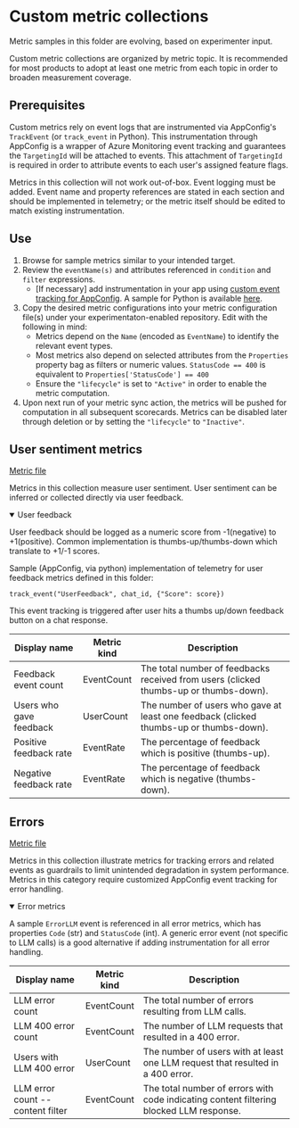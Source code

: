 # Custom metric collections

Metric samples in this folder are evolving, based on experimenter input. 

Custom metric collections are organized by metric topic. It is recommended for most products to adopt at least one metric from each topic in order to broaden measurement coverage.

## Prerequisites

Custom metrics rely on event logs that are instrumented via AppConfig's `TrackEvent` (or `track_event` in Python). This instrumentation through AppConfig is a wrapper of Azure Monitoring event tracking and guarantees the `TargetingId` will be attached to events. This attachment of `TargetingId` is required in order to attribute events to each user's assigned feature flags.

Metrics in this collection will not work out-of-box. Event logging must be added. Event name and property references are stated in each section and should be implemented in telemetry; or the metric itself should be edited to match existing instrumentation.


## Use

1. Browse for sample metrics similar to your intended target.
2. Review the `eventName(s)` and attributes referenced in `condition` and `filter` expressions.
    - [If necessary] add instrumentation in your app using [custom event tracking for AppConfig](https://learn.microsoft.com/en-us/azure/azure-app-configuration/run-experiments-aspnet-core). A sample for Python is available [here](https://github.com/Azure-Samples/quote-of-the-day-python/blob/main/src/quoteoftheday/routes.py). 
4. Copy the desired metric configurations into your metric configuration file(s) under your experimentaton-enabled repository. Edit with the following in mind:
    - Metrics depend on the `Name` (encoded as `EventName`) to identify the relevant event types. 
    - Most metrics also depend on selected attributes from the `Properties` property bag as filters or numeric values. `StatusCode == 400` is equivalent to `Properties['StatusCode'] == 400`
    - Ensure the `"lifecycle"` is set to `"Active"` in order to enable the metric computation.
5. Upon next run of your metric sync action, the metrics will be pushed for computation in all subsequent scorecards. Metrics can be disabled later through deletion or by setting the `"lifecycle"` to `"Inactive"`.



## User sentiment metrics
[Metric file](./metrics/user-sentiment.json) 

Metrics in this collection measure user sentiment. User sentiment can be inferred or collected directly via user feedback.

<details open>
<summary>User feedback</summary>

User feedback should be logged as a numeric score from -1(negative) to +1(positive). Common implementation is thumbs-up/thumbs-down which translate to +1/-1 scores.

Sample (AppConfig, via python) implementation of telemetry for user feedback metrics defined in this folder:

```
track_event("UserFeedback", chat_id, {"Score": score})
```

This event tracking is triggered after user hits a thumbs up/down feedback button on a chat response.

| Display name| Metric kind | Description |
| ----- | -----| ----------------|
| Feedback event count | EventCount |  The total number of feedbacks received from users (clicked thumbs-up or thumbs-down). |
| Users who gave feedback | UserCount | The number of users who gave at least one feedback (clicked thumbs-up or thumbs-down).|
| Positive feedback rate | EventRate | The percentage of feedback which is positive (thumbs-up). |
| Negative feedback rate | EventRate | The percentage of feedback which is negative (thumbs-down).|
</details>


## Errors

[Metric file](./metrics/errors.json)

Metrics in this collection illustrate metrics for tracking errors and related events as guardrails to limit unintended degradation in system performance. Metrics in this category require customized AppConfig event tracking for error handling.

<details open>
<summary>Error metrics</summary>

A sample `ErrorLLM` event is referenced in all error metrics, which has properties `Code` (str) and `StatusCode` (int). A generic error event (not specific to LLM calls) is a good alternative if adding instrumentation for all error handling.

| Display name| Metric kind | Description |
| ----- | -----| ----------------|
| LLM error count | EventCount | The total number of errors resulting from LLM calls. |
| LLM 400 error count | EventCount | The number of LLM requests that resulted in a 400 error. |
| Users with LLM 400 error | UserCount | The number of users with at least one LLM request that resulted in a 400 error. |
| LLM error count -- content filter | EventCount | The total number of errors with code indicating content filtering blocked LLM response. |

</details>
